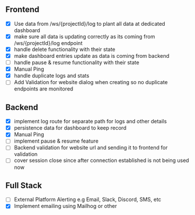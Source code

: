 ## Frontend

- [x] Use data from /ws/{projectId}/log to plant all data at dedicated dashboard
- [x] make sure all data is updating correctly as its coming from /ws/{projectId}/log endpoint
- [x] handle delete functionality with their state
- [x] make dashboard entries update as data is coming from backend
- [ ] handle pause & resume functionality with their state
- [x] Manual Ping
- [x] handle duplicate logs and stats
- [ ] Add Validation for website dialog when creating so no duplicate endpoints are monitored

## Backend

- [x] implement log route for separate path for logs and other details
- [x] persistence data for dashboard to keep record
- [x] Manual Ping
- [ ] implement pause & resume feature
- [ ] Backend validation for website url and sending it to frontend for validation
- [ ] cover session close since after connection established is not being used now

## Full Stack

- [ ] External Platform Alerting e.g Email, Slack, Discord, SMS, etc
- [x] Implement emailing using Mailhog or other
